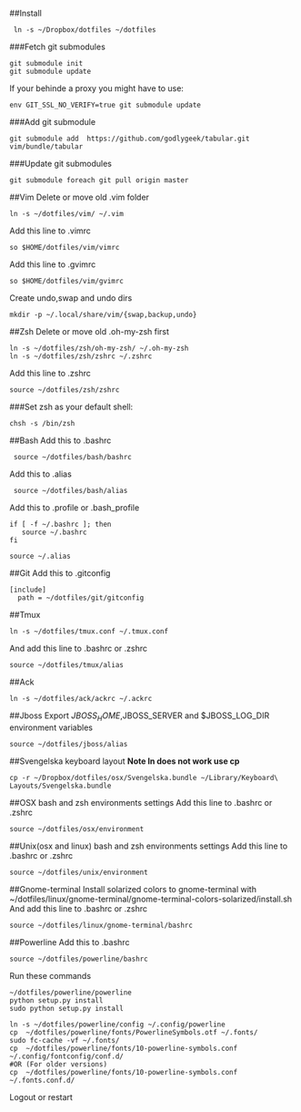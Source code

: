 ##Install 
```
 ln -s ~/Dropbox/dotfiles ~/dotfiles
```

###Fetch git submodules
```
git submodule init
git submodule update
```
If your behinde a proxy you might have to use:

```
env GIT_SSL_NO_VERIFY=true git submodule update
```

###Add git submodule
```
git submodule add  https://github.com/godlygeek/tabular.git vim/bundle/tabular
```

###Update git submodules
```
git submodule foreach git pull origin master
```


##Vim 
Delete or move old .vim folder

```
ln -s ~/dotfiles/vim/ ~/.vim
```

Add this line to .vimrc

```
so $HOME/dotfiles/vim/vimrc
```

Add this line to .gvimrc

```
so $HOME/dotfiles/vim/gvimrc
```

Create undo,swap and undo dirs 


```
mkdir -p ~/.local/share/vim/{swap,backup,undo}
```


##Zsh
Delete or move old .oh-my-zsh first

```
ln -s ~/dotfiles/zsh/oh-my-zsh/ ~/.oh-my-zsh
ln -s ~/dotfiles/zsh/zshrc ~/.zshrc
```

Add this line to .zshrc

```
source ~/dotfiles/zsh/zshrc
```


###Set zsh as your default shell:
```
chsh -s /bin/zsh
```

##Bash
Add this to .bashrc

```
 source ~/dotfiles/bash/bashrc
```

Add this to .alias

```
 source ~/dotfiles/bash/alias
```

Add this to .profile or .bash_profile
```
if [ -f ~/.bashrc ]; then
   source ~/.bashrc
fi

source ~/.alias
```

##Git 
Add this to .gitconfig
```
[include]
  path = ~/dotfiles/git/gitconfig
```

##Tmux
```
ln -s ~/dotfiles/tmux.conf ~/.tmux.conf
```
And add this line to .bashrc or .zshrc

```
source ~/dotfiles/tmux/alias
```

##Ack
```
ln -s ~/dotfiles/ack/ackrc ~/.ackrc
```

##Jboss
Export $JBOSS_HOME,$JBOSS_SERVER and $JBOSS_LOG_DIR environment variables

```
source ~/dotfiles/jboss/alias
```

##Svengelska keyboard layout
****Note ln does not work use cp****

```
cp -r ~/Dropbox/dotfiles/osx/Svengelska.bundle ~/Library/Keyboard\ Layouts/Svengelska.bundle
```

##OSX bash and zsh environments settings
Add this line to .bashrc or .zshrc

```
source ~/dotfiles/osx/environment
```

##Unix(osx and linux) bash and zsh environments settings
Add this line to .bashrc or .zshrc

```
source ~/dotfiles/unix/environment
```

##Gnome-terminal
Install solarized colors to gnome-terminal with ~/dotfiles/linux/gnome-terminal/gnome-terminal-colors-solarized/install.sh 
And add this line to .bashrc or .zshrc

```
source ~/dotfiles/linux/gnome-terminal/bashrc
```

##Powerline
Add this to .bashrc
```
source ~/dotfiles/powerline/bashrc
```
Run these commands
```
~/dotfiles/powerline/powerline
python setup.py install
sudo python setup.py install

ln -s ~/dotfiles/powerline/config ~/.config/powerline
cp  ~/dotfiles/powerline/fonts/PowerlineSymbols.otf ~/.fonts/
sudo fc-cache -vf ~/.fonts/
cp  ~/dotfiles/powerline/fonts/10-powerline-symbols.conf ~/.config/fontconfig/conf.d/
#OR (For older versions)
cp  ~/dotfiles/powerline/fonts/10-powerline-symbols.conf ~/.fonts.conf.d/
```
Logout or restart


